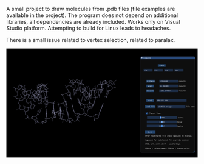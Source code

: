 A small project to draw molecules from .pdb files (file examples are available in the project).
The program does not depend on additional libraries, all dependencies are already included.
Works only on Visual Studio platform. Attempting to build for Linux leads to headaches.

There is a small issue related to vertex selection, related to paralax.


![Alt text](https://github.com/DarkShineOne/MolsDraw/blob/master/example.png "Example")
